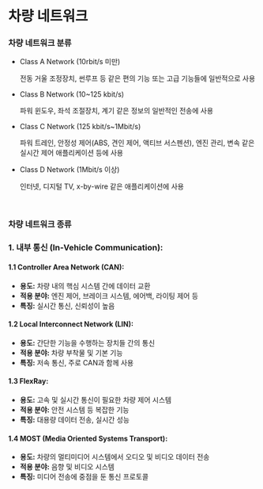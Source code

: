# 차량 네트워크

### 차량 네트워크 분류

- Class A Network (10rbit/s 미만)

  전동 거울 조정장치, 썬루프 등 같은 편의 기능 또는 고급 기능들에 일반적으로 사용

- Class B Network (10~125 kbit/s)

  파워 윈도우, 좌석 조절장치, 계기 같은 정보의 일반적인 전송에 사용

- Class C Network (125 kbit/s~1Mbit/s)

  파워 트레인, 안정성 제어(ABS, 견인 제어, 액티브 서스펜션), 엔진 관리, 변속 같은 실시간 제어 애플리케이션 등에 사용

- Class D Network (1Mbit/s 이상)

  인터넷, 디지털 TV, x-by-wire 같은 애플리케이션에 사용

<br>

### 차량 네트워크 종류

### 1. 내부 통신 (In-Vehicle Communication):

#### 1.1 Controller Area Network (CAN):
- **용도:** 차량 내의 핵심 시스템 간에 데이터 교환
- **적용 분야:** 엔진 제어, 브레이크 시스템, 에어백, 라이팅 제어 등
- **특징:** 실시간 통신, 신뢰성이 높음

#### 1.2 Local Interconnect Network (LIN):
- **용도:** 간단한 기능을 수행하는 장치들 간의 통신
- **적용 분야:** 차량 부착물 및 기본 기능
- **특징:** 저속 통신, 주로 CAN과 함께 사용

#### 1.3 FlexRay:
- **용도:** 고속 및 실시간 통신이 필요한 차량 제어 시스템
- **적용 분야:** 안전 시스템 등 복잡한 기능
- **특징:** 대용량 데이터 전송, 실시간 성능

#### 1.4 MOST (Media Oriented Systems Transport):
- **용도:** 차량의 멀티미디어 시스템에서 오디오 및 비디오 데이터 전송
- **적용 분야:** 음향 및 비디오 시스템
- **특징:** 미디어 전송에 중점을 둔 통신 프로토콜
